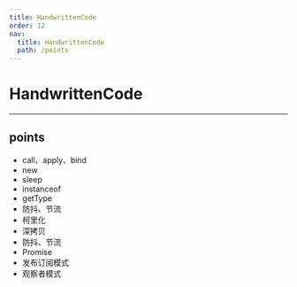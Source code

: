 ```yaml
---
title: HandwrittenCode
order: 12
nav:
  title: HandwrittenCode
  path: /points
---
```


# HandwrittenCode

---

## points

- call、apply、bind
- new
- sleep
- instanceof
- getType
- 防抖、节流
- 柯里化
- 深拷贝
- 防抖、节流
- Promise
- 发布订阅模式
- 观察者模式

